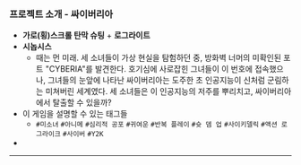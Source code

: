 
### 프로젝트 소개 - 싸이버리아

- **가로(횡)스크롤 탄막 슈팅** + **로그라이트**
- **시놉시스**
	- 때는 먼 미래. 세 소녀들이 가상 현실을 탐험하던 중, 방화벽 너머의 미확인된 포트 "CYBERIA"를 발견한다. 호기심에 사로잡힌 그녀들이 이 번호에 접속했으나, 그녀들의 눈앞에 나타난 싸이버리아는 도주한 초 인공지능이 신처럼 군림하는 미쳐버린 세계였다. 세 소녀들은 이 인공지능의 저주를 뿌리치고, 싸이버리아에서 탈출할 수 있을까?
- 이 게임을 설명할 수 있는 태그들
	- `#미소녀` `#아니메` `#심리적 공포` `#귀여운` `#반복 플레이` `#슛 뎀 업` `#사이키델릭` `#액션 로그라이크` `#사이버` `#Y2K`
- 

---